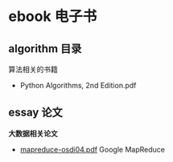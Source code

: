 # ebook 电子书
## algorithm 目录
算法相关的书籍

- Python Algorithms, 2nd Edition.pdf


## essay 论文
**大数据相关论文**
- [mapreduce-osdi04.pdf]() Google MapReduce
